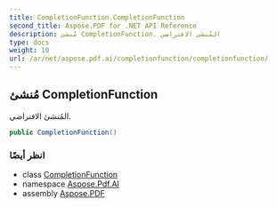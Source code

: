 ```yaml
---
title: CompletionFunction.CompletionFunction
second_title: Aspose.PDF for .NET API Reference
description: مُنشئ CompletionFunction. المُنشئ الافتراضي
type: docs
weight: 10
url: /ar/net/aspose.pdf.ai/completionfunction/completionfunction/
---
```

## مُنشئ CompletionFunction

المُنشئ الافتراضي.

```csharp
public CompletionFunction()
```

### انظر أيضًا

* class [CompletionFunction](../)
* namespace [Aspose.Pdf.AI](../../../aspose.pdf.ai/)
* assembly [Aspose.PDF](../../../)